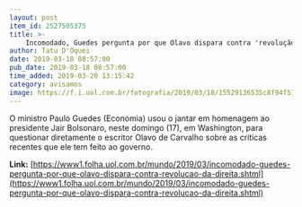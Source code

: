```yaml
---
layout: post
item_id: 2527505375
title: >-
    Incomodado, Guedes pergunta por que Olavo dispara contra 'revolução' da direita
author: Tatu D'Oquei
date: 2019-03-18 08:57:00
pub_date: 2019-03-18 08:57:00
time_added: 2019-03-20 13:15:42
category: avisamos
image: https://f.i.uol.com.br/fotografia/2019/03/18/15529136535c8f94f51f7ab_1552913653_3x2_rt.jpg
---
```


O ministro Paulo Guedes (Economia) usou o jantar em homenagem ao presidente Jair Bolsonaro, neste domingo (17), em Washington, para questionar diretamente o escritor Olavo de Carvalho sobre as críticas recentes que ele tem feito ao governo.

**Link:** [https://www1.folha.uol.com.br/mundo/2019/03/incomodado-guedes-pergunta-por-que-olavo-dispara-contra-revolucao-da-direita.shtml](https://www1.folha.uol.com.br/mundo/2019/03/incomodado-guedes-pergunta-por-que-olavo-dispara-contra-revolucao-da-direita.shtml)

